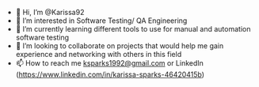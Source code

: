 - 👋 Hi, I’m @Karissa92
- 👀 I’m interested in Software Testing/ QA Engineering 
- 🌱 I’m currently learning different tools to use for manual and automation software testing
- 💞️ I’m looking to collaborate on projects that would help me gain experience and networking with others in this field
- 📫 How to reach me ksparks1992@gmail.com or LinkedIn (https://www.linkedin.com/in/karissa-sparks-46420415b)

<!---
Karissa92/Karissa92 is a ✨ special ✨ repository because its `README.md` (this file) appears on your GitHub profile.
You can click the Preview link to take a look at your changes.
--->
